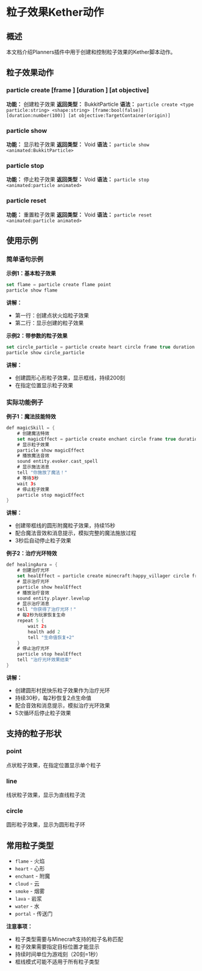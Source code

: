 # 粒子效果Kether动作

## 概述

本文档介绍Planners插件中用于创建和控制粒子效果的Kether脚本动作。

## 粒子效果动作

### particle create <type> <shape> [frame <bool>] [duration <number>] [at objective]
**功能：** 创建粒子效果
**返回类型：** BukkitParticle
**语法：** `particle create <type particle:string> <shape:string> [frame:bool(false)] [duration:number(100)] [at objective:TargetContainer(origin)]`

### particle show <animated>
**功能：** 显示粒子效果
**返回类型：** Void
**语法：** `particle show <animated:BukkitParticle>`

### particle stop <animated>
**功能：** 停止粒子效果
**返回类型：** Void
**语法：** `particle stop <animated:particle animated>`

### particle reset <animated>
**功能：** 重置粒子效果
**返回类型：** Void
**语法：** `particle reset <animated:particle animated>`

## 使用示例

### 简单语句示例

**示例1：基本粒子效果**
```kotlin
set flame = particle create flame point
particle show flame
```
**讲解：**
- 第一行：创建点状火焰粒子效果
- 第二行：显示创建的粒子效果

**示例2：带参数的粒子效果**
```kotlin
set circle_particle = particle create heart circle frame true duration 200 at @location
particle show circle_particle
```
**讲解：**
- 创建圆形心形粒子效果，显示框线，持续200刻
- 在指定位置显示粒子效果

### 实际功能例子

**例子1：魔法技能特效**
```kotlin
def magicSkill = {
    # 创建魔法特效
    set magicEffect = particle create enchant circle frame true duration 300 at @sender
    # 显示粒子效果
    particle show magicEffect
    # 播放魔法音效
    sound entity.evoker.cast_spell
    # 显示施法消息
    tell "你施放了魔法！"
    # 等待3秒
    wait 3s
    # 停止粒子效果
    particle stop magicEffect
}
```
**讲解：**
- 创建带框线的圆形附魔粒子效果，持续15秒
- 配合魔法音效和消息提示，模拟完整的魔法施放过程
- 3秒后自动停止粒子效果

**例子2：治疗光环特效**
```kotlin
def healingAura = {
    # 创建治疗光环
    set healEffect = particle create minecraft:happy_villager circle frame false duration 600 at @sender
    # 显示治疗光环
    particle show healEffect
    # 播放治疗音效
    sound entity.player.levelup
    # 显示治疗消息
    tell "你获得了治疗光环！"
    # 每2秒为玩家恢复生命
    repeat 5 {
        wait 2s
        health add 2
        tell "生命值恢复+2"
    }
    # 停止治疗光环
    particle stop healEffect
    tell "治疗光环效果结束"
}
```
**讲解：**
- 创建圆形村民快乐粒子效果作为治疗光环
- 持续30秒，每2秒恢复2点生命值
- 配合音效和消息提示，模拟治疗光环效果
- 5次循环后停止粒子效果

## 支持的粒子形状

### point
点状粒子效果，在指定位置显示单个粒子

### line
线状粒子效果，显示为直线粒子流

### circle
圆形粒子效果，显示为圆形粒子环

## 常用粒子类型

- `flame` - 火焰
- `heart` - 心形
- `enchant` - 附魔
- `cloud` - 云
- `smoke` - 烟雾
- `lava` - 岩浆
- `water` - 水
- `portal` - 传送门

**注意事项：**
- 粒子类型需要与Minecraft支持的粒子名称匹配
- 粒子效果需要指定目标位置才能显示
- 持续时间单位为游戏刻（20刻=1秒）
- 框线模式可能不适用于所有粒子类型